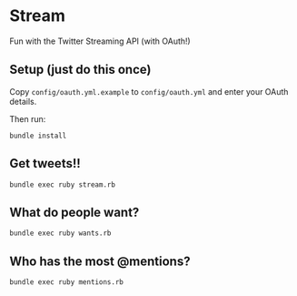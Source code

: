 # Stream

Fun with the Twitter Streaming API (with OAuth!)

## Setup (just do this once)

Copy `config/oauth.yml.example` to `config/oauth.yml` and enter your OAuth details.

Then run:

```
bundle install
```

## Get tweets!!

```
bundle exec ruby stream.rb
```

## What do people want?

```
bundle exec ruby wants.rb
```

## Who has the most @mentions?

```
bundle exec ruby mentions.rb
```
